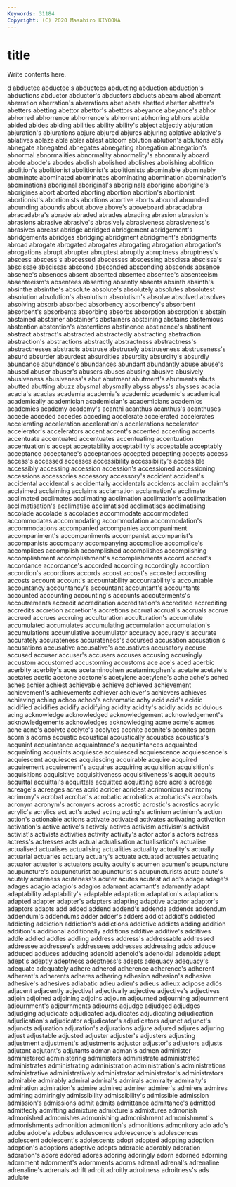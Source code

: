 ```yaml
---
Keywords: 31184
Copyright: (C) 2020 Masahiro KIYOOKA
---
```


# title

Write contents here.

d abductee abductee's
abductees abducting abduction abduction's abductions abductor abductor's abductors abducts abeam
abed aberrant aberration aberration's aberrations abet abets abetted abetter abetter's
abetters abetting abettor abettor's abettors abeyance abeyance's abhor abhorred abhorrence
abhorrence's abhorrent abhorring abhors abide abided abides abiding abilities ability
ability's abject abjectly abjuration abjuration's abjurations abjure abjured abjures abjuring
ablative ablative's ablatives ablaze able abler ablest abloom ablution ablution's
ablutions ably abnegate abnegated abnegates abnegating abnegation abnegation's abnormal abnormalities
abnormality abnormality's abnormally aboard abode abode's abodes abolish abolished abolishes
abolishing abolition abolition's abolitionist abolitionist's abolitionists abominable abominably abominate abominated
abominates abominating abomination abomination's abominations aboriginal aboriginal's aboriginals aborigine aborigine's
aborigines abort aborted aborting abortion abortion's abortionist abortionist's abortionists abortions
abortive aborts abound abounded abounding abounds about above above's aboveboard
abracadabra abracadabra's abrade abraded abrades abrading abrasion abrasion's abrasions abrasive
abrasive's abrasively abrasiveness abrasiveness's abrasives abreast abridge abridged abridgement abridgement's
abridgements abridges abridging abridgment abridgment's abridgments abroad abrogate abrogated abrogates
abrogating abrogation abrogation's abrogations abrupt abrupter abruptest abruptly abruptness abruptness's
abscess abscess's abscessed abscesses abscessing abscissa abscissa's abscissae abscissas abscond
absconded absconding absconds absence absence's absences absent absented absentee absentee's
absenteeism absenteeism's absentees absenting absently absents absinth absinth's absinthe absinthe's
absolute absolute's absolutely absolutes absolutest absolution absolution's absolutism absolutism's absolve
absolved absolves absolving absorb absorbed absorbency absorbency's absorbent absorbent's absorbents
absorbing absorbs absorption absorption's abstain abstained abstainer abstainer's abstainers abstaining
abstains abstemious abstention abstention's abstentions abstinence abstinence's abstinent abstract abstract's
abstracted abstractedly abstracting abstraction abstraction's abstractions abstractly abstractness abstractness's abstractnesses
abstracts abstruse abstrusely abstruseness abstruseness's absurd absurder absurdest absurdities absurdity
absurdity's absurdly abundance abundance's abundances abundant abundantly abuse abuse's abused
abuser abuser's abusers abuses abusing abusive abusively abusiveness abusiveness's abut
abutment abutment's abutments abuts abutted abutting abuzz abysmal abysmally abyss
abyss's abysses acacia acacia's acacias academia academia's academic academic's academical
academically academician academician's academicians academics academies academy academy's acanthi acanthus
acanthus's acanthuses accede acceded accedes acceding accelerate accelerated accelerates accelerating
acceleration acceleration's accelerations accelerator accelerator's accelerators accent accent's accented accenting
accents accentuate accentuated accentuates accentuating accentuation accentuation's accept acceptability acceptability's
acceptable acceptably acceptance acceptance's acceptances accepted accepting accepts access access's
accessed accesses accessibility accessibility's accessible accessibly accessing accession accession's accessioned
accessioning accessions accessories accessory accessory's accident accident's accidental accidental's accidentally
accidentals accidents acclaim acclaim's acclaimed acclaiming acclaims acclamation acclamation's acclimate
acclimated acclimates acclimating acclimation acclimation's acclimatisation acclimatisation's acclimatise acclimatised acclimatises
acclimatising accolade accolade's accolades accommodate accommodated accommodates accommodating accommodation accommodation's
accommodations accompanied accompanies accompaniment accompaniment's accompaniments accompanist accompanist's accompanists accompany
accompanying accomplice accomplice's accomplices accomplish accomplished accomplishes accomplishing accomplishment accomplishment's
accomplishments accord accord's accordance accordance's accorded according accordingly accordion accordion's
accordions accords accost accost's accosted accosting accosts account account's accountability
accountability's accountable accountancy accountancy's accountant accountant's accountants accounted accounting accounting's
accounts accouterments's accoutrements accredit accreditation accreditation's accredited accrediting accredits accretion
accretion's accretions accrual accrual's accruals accrue accrued accrues accruing acculturation
acculturation's accumulate accumulated accumulates accumulating accumulation accumulation's accumulations accumulative accumulator
accuracy accuracy's accurate accurately accurateness accurateness's accursed accusation accusation's accusations
accusative accusative's accusatives accusatory accuse accused accuser accuser's accusers accuses
accusing accusingly accustom accustomed accustoming accustoms ace ace's aced acerbic
acerbity acerbity's aces acetaminophen acetaminophen's acetate acetate's acetates acetic acetone
acetone's acetylene acetylene's ache ache's ached aches achier achiest achievable
achieve achieved achievement achievement's achievements achiever achiever's achievers achieves achieving
aching achoo achoo's achromatic achy acid acid's acidic acidified acidifies
acidify acidifying acidity acidity's acidly acids acidulous acing acknowledge acknowledged
acknowledgement acknowledgement's acknowledgements acknowledges acknowledging acme acme's acmes acne acne's
acolyte acolyte's acolytes aconite aconite's aconites acorn acorn's acorns acoustic
acoustical acoustically acoustics acoustics's acquaint acquaintance acquaintance's acquaintances acquainted acquainting
acquaints acquiesce acquiesced acquiescence acquiescence's acquiescent acquiesces acquiescing acquirable acquire
acquired acquirement acquirement's acquires acquiring acquisition acquisition's acquisitions acquisitive acquisitiveness
acquisitiveness's acquit acquits acquittal acquittal's acquittals acquitted acquitting acre acre's
acreage acreage's acreages acres acrid acrider acridest acrimonious acrimony acrimony's
acrobat acrobat's acrobatic acrobatics acrobatics's acrobats acronym acronym's acronyms across
acrostic acrostic's acrostics acrylic acrylic's acrylics act act's acted acting
acting's actinium actinium's action action's actionable actions activate activated activates
activating activation activation's active active's actively actives activism activism's activist
activist's activists activities activity activity's actor actor's actors actress actress's
actresses acts actual actualisation actualisation's actualise actualised actualises actualising actualities
actuality actuality's actually actuarial actuaries actuary actuary's actuate actuated actuates
actuating actuator actuator's actuators acuity acuity's acumen acumen's acupuncture acupuncture's
acupuncturist acupuncturist's acupuncturists acute acute's acutely acuteness acuteness's acuter acutes
acutest ad ad's adage adage's adages adagio adagio's adagios adamant
adamant's adamantly adapt adaptability adaptability's adaptable adaptation adaptation's adaptations adapted
adapter adapter's adapters adapting adaptive adaptor adaptor's adaptors adapts add
added addend addend's addenda addends addendum addendum's addendums adder adder's
adders addict addict's addicted addicting addiction addiction's addictions addictive addicts
adding addition addition's additional additionally additions additive additive's additives addle
addled addles addling address address's addressable addressed addressee addressee's addressees
addresses addressing adds adduce adduced adduces adducing adenoid adenoid's adenoidal
adenoids adept adept's adeptly adeptness adeptness's adepts adequacy adequacy's adequate
adequately adhere adhered adherence adherence's adherent adherent's adherents adheres adhering
adhesion adhesion's adhesive adhesive's adhesives adiabatic adieu adieu's adieus adieux
adipose adiós adjacent adjacently adjectival adjectivally adjective adjective's adjectives adjoin
adjoined adjoining adjoins adjourn adjourned adjourning adjournment adjournment's adjournments adjourns
adjudge adjudged adjudges adjudging adjudicate adjudicated adjudicates adjudicating adjudication adjudication's
adjudicator adjudicator's adjudicators adjunct adjunct's adjuncts adjuration adjuration's adjurations adjure
adjured adjures adjuring adjust adjustable adjusted adjuster adjuster's adjusters adjusting
adjustment adjustment's adjustments adjustor adjustor's adjustors adjusts adjutant adjutant's adjutants
adman adman's admen administer administered administering administers administrate administrated administrates
administrating administration administration's administrations administrative administratively administrator administrator's administrators admirable
admirably admiral admiral's admirals admiralty admiralty's admiration admiration's admire admired
admirer admirer's admirers admires admiring admiringly admissibility admissibility's admissible admission
admission's admissions admit admits admittance admittance's admitted admittedly admitting admixture
admixture's admixtures admonish admonished admonishes admonishing admonishment admonishment's admonishments admonition
admonition's admonitions admonitory ado ado's adobe adobe's adobes adolescence adolescence's
adolescences adolescent adolescent's adolescents adopt adopted adopting adoption adoption's adoptions
adoptive adopts adorable adorably adoration adoration's adore adored adores adoring
adoringly adorn adorned adorning adornment adornment's adornments adorns adrenal adrenal's
adrenaline adrenaline's adrenals adrift adroit adroitly adroitness adroitness's ads adulate
